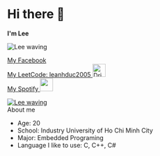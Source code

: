 <!DOCTYPE html>
<html lang="en">
<head>
    <meta charset="UTF-8">
<body>
    <h1>Hi there 👋</h1>
    <p><b>I'm Lee</b></p>
    <img src="https://tiermaker.com/images/template_images/2022/15746443/youtube-emotes-15746443/person-turquoise-waving.png" alt="Lee waving">
    <p>
        <a href="https://www.facebook.com/phanvanduc.1782005" target="_blank">My Facebook</a><br>
        <a href="https://leetcode.com/u/leanhduc2005/" target="_blank">My LeetCode: leanhduc2005 <img src="https://tiermaker.com/images/template_images/2022/15746443/youtube-emotes-15746443/face-turquoise-drinking-coffee.png" alt="Drinking coffee" width="30"></a><br>
        <a href="https://open.spotify.com/user/31wrucrefye57tu5m4rfi6n4w5c4?si=73a29f43dc7545ee" target="_blank">My Spotify <img src="https://tiermaker.com/images/template_images/2022/15746443/youtube-emotes-15746443/face-purple-wide-eyes.png" width="30"</a></br>
    </p>
    <img src="hrrps://tiermaker.com//images/template_images/2022/15746443/youtube-emotes-15746443/face-blue-wide-eyes.png" alt="Lee waving">
    <br>
            <a>About me</a>
    <ul>
        <li class="age">Age: 20</li>
        <li class="school">School: Industry University of Ho Chi Minh City</li>
        <li class="major">Major: Embedded Programing</li>
        <li class="language">Language I like to use: C, C++, C#</li>
    </ul>
</body>
</html>
